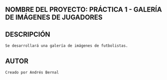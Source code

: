 ## NOMBRE DEL PROYECTO: PRÁCTICA 1 - GALERÍA DE IMÁGENES DE JUGADORES


## DESCRIPCIÓN
    Se desarrollará una galería de imágenes de futbolistas.

## AUTOR
    Creado por Andrés Bernal 